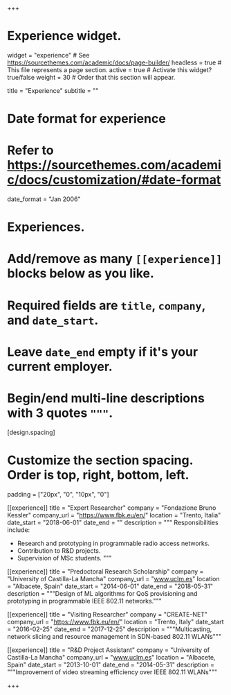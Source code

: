 +++
# Experience widget.
widget = "experience"  # See https://sourcethemes.com/academic/docs/page-builder/
headless = true  # This file represents a page section.
active = true  # Activate this widget? true/false
weight = 30  # Order that this section will appear.

title = "Experience"
subtitle = ""

# Date format for experience
#   Refer to https://sourcethemes.com/academic/docs/customization/#date-format
date_format = "Jan 2006"

# Experiences.
#   Add/remove as many `[[experience]]` blocks below as you like.
#   Required fields are `title`, `company`, and `date_start`.
#   Leave `date_end` empty if it's your current employer.
#   Begin/end multi-line descriptions with 3 quotes `"""`.

[design.spacing]
  # Customize the section spacing. Order is top, right, bottom, left.
  padding = ["20px", "0", "10px", "0"]

[[experience]]
  title = "Expert Researcher"
  company = "Fondazione Bruno Kessler"
  company_url = "https://www.fbk.eu/en/"
  location = "Trento, Italia"
  date_start = "2018-06-01"
  date_end = ""
  description = """
  Responsibilities include:
  
  * Research and prototyping in programmable radio access networks.
  * Contribution to R&D projects.
  * Supervision of MSc students.
  """

[[experience]]
  title = "Predoctoral Research Scholarship"
  company = "University of Castilla-La Mancha"
  company_url = "www.uclm.es"
  location = "Albacete, Spain"
  date_start = "2014-06-01"
  date_end = "2018-05-31"
  description = """Design of ML algorithms for QoS provisioning and prototyping in programmable IEEE 802.11 networks."""

[[experience]]
  title = "Visiting Researcher"
  company = "CREATE-NET"
  company_url = "https://www.fbk.eu/en/"
  location = "Trento, Italy"
  date_start = "2016-02-25"
  date_end = "2017-12-25"
  description = """Multicasting, network slicing and resource management in SDN-based 802.11 WLANs"""

[[experience]]
  title = "R&D Project Assistant"
  company = "University of Castilla-La Mancha"
  company_url = "www.uclm.es"
  location = "Albacete, Spain"
  date_start = "2013-10-01"
  date_end = "2014-05-31"
  description = """Improvement of video streaming efficiency over IEEE 802.11 WLANs"""

+++
